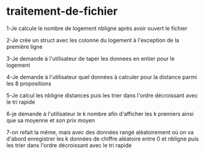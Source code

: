 # traitement-de-fichier
1-Je calcule le nombre de logement nbligne après avoir ouvert le fichier

2-Je crée un struct avec les colonne du logement à l'exception de la première ligne

3-Je demande à l'utilisateur de taper les donnees en entier pour le logement

4-Je demande à l'utilisateur quel données à calculer pour la distance parmi les 8 propositions

5-Je calcul les nbligne distances puis les trier dans l'ordre décroissant avec le tri rapide

6-je demande à l'utilisateur le k nombre afin d'afficher les k premiers ainsi que sa moyenne et son prix moyen 

7-on refait la même, mais avec des données rangé aléatoirement où on va d'abord enregistrer les k données de chiffre aléatoire entre 0 et nbligne puis les  trier dans l'ordre décroissant avec le tri rapide
